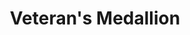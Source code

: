 ---
title: "Veteran's Medallion"
headline: "Burial marker for veterans"
tags: 
  - "burial honors"
lifeEvents: 
  - "bereavement"
source:
  name: "Veteran's Administration"
  link: "#"

summary: "Some veterans who are buried in a private cemetery, including veterans of the National Guard, may be eligible for a headstone medallion or grave marker and Presidential Memorial Certificate."
---
